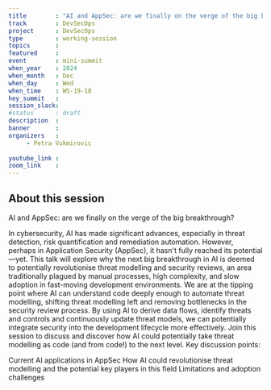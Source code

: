 ```yaml
---
title        : "AI and AppSec: are we finally on the verge of the big breakthrough?"
track        : DevSecOps
project      : DevSecOps
type         : working-session
topics       :
featured     :
event        : mini-summit
when_year    : 2024
when_month   : Dec
when_day     : Wed
when_time    : WS-19-18
hey_summit   : 
session_slack:
#status      : draft
description  :
banner       : 
organizers   :
     - Petra Vukmirovic
     
youtube_link : 
zoom_link    : 
---
```


## About this session

AI and AppSec: are we finally on the verge of the big breakthrough? 

In cybersecurity, AI has made significant advances, especially in threat detection, risk quantification and remediation automation. 
However, perhaps in Application Security (AppSec), it hasn't fully reached its potential—yet. This talk will explore why the next big breakthrough in AI is deemed to potentially revolutionise threat modelling and security reviews, an area traditionally plagued by manual processes, high complexity, and slow adoption in fast-moving development environments.
We are at the tipping point where AI can understand code deeply enough to automate threat modelling, shifting threat modelling left and removing bottlenecks in the security review process. By using AI to derive data flows, identify threats and controls and continuously update threat models, we can potentially integrate security into the development lifecycle more effectively.
Join this session to discuss and discover how AI could potentially take threat modelling as code (and from code!) to the next level.
Key discussion points:

Current AI applications in AppSec
How AI could revolutionise threat modelling and the potential key players in this field
Limitations and adoption challenges



